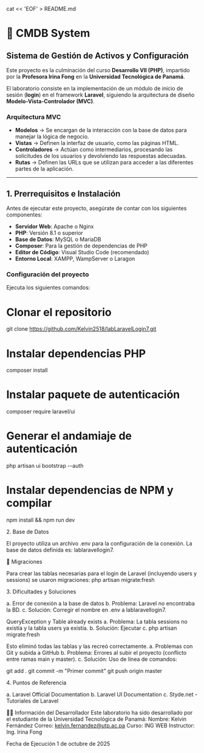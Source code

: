 cat << 'EOF' > README.md
# 📌 CMDB System  
## Sistema de Gestión de Activos y Configuración  

Este proyecto es la culminación del curso **Desarrollo VII (PHP)**, impartido por la **Profesora Irina Fong** en la **Universidad Tecnológica de Panamá**.  

El laboratorio consiste en la implementación de un módulo de inicio de sesión (**login**) en el framework **Laravel**, siguiendo la arquitectura de diseño **Modelo-Vista-Controlador (MVC)**.  

###  Arquitectura MVC
- **Modelos** → Se encargan de la interacción con la base de datos para manejar la lógica de negocio.  
- **Vistas** → Definen la interfaz de usuario, como las páginas HTML.  
- **Controladores** → Actúan como intermediarios, procesando las solicitudes de los usuarios y devolviendo las respuestas adecuadas.  
- **Rutas** → Definen las URLs que se utilizan para acceder a las diferentes partes de la aplicación.  

---

## 1️. Prerrequisitos e Instalación  

Antes de ejecutar este proyecto, asegúrate de contar con los siguientes componentes:  

- **Servidor Web**: Apache o Nginx  
- **PHP**: Versión 8.1 o superior  
- **Base de Datos**: MySQL o MariaDB  
- **Composer**: Para la gestión de dependencias de PHP  
- **Editor de Código**: Visual Studio Code (recomendado)  
- **Entorno Local**: XAMPP, WampServer o Laragon  

###  Configuración del proyecto  
Ejecuta los siguientes comandos:  

# Clonar el repositorio
git clone https://github.com/Kelvin2518/labLaravelLogin7.git

# Instalar dependencias PHP
composer install

# Instalar paquete de autenticación
composer require laravel/ui 

# Generar el andamiaje de autenticación
php artisan ui bootstrap --auth 

# Instalar dependencias de NPM y compilar
npm install && npm run dev

2️. Base de Datos

El proyecto utiliza un archivo .env para la configuración de la conexión.
La base de datos definida es: lablaravellogin7.

📂 Migraciones

Para crear las tablas necesarias para el login de Laravel (incluyendo users y sessions) se usaron migraciones:
php artisan migrate:fresh

3️. Dificultades y Soluciones

a. Error de conexión a la base de datos
b. Problema: Laravel no encontraba la BD.
c. Solución: Corregir el nombre en .env a lablaravellogin7.

QueryException y Table already exists
a. Problema: La tabla sessions no existía y la tabla users ya existía.
b. Solución: Ejecutar
c. php artisan migrate:fresh

Esto eliminó todas las tablas y las recreó correctamente.
a. Problemas con Git y subida a GitHub
b. Problema: Errores al subir el proyecto (conflicto entre ramas main y master).
c. Solución: Uso de línea de comandos:

git add .
git commit -m "Primer commit"
git push origin master

4️. Puntos de Referencia

a. Laravel Official Documentation
b. Laravel UI Documentation
c. Styde.net - Tutoriales de Laravel

👨‍💻 Información del Desarrollador
Este laboratorio ha sido desarrollado por el estudiante de la Universidad Tecnológica de Panamá:
Nombre: Kelvin Fernández
Correo: kelvin.fernandez@utp.ac.pa
Curso: ING WEB
Instructor: Ing. Irina Fong

Fecha de Ejecución
1 de octubre de 2025
